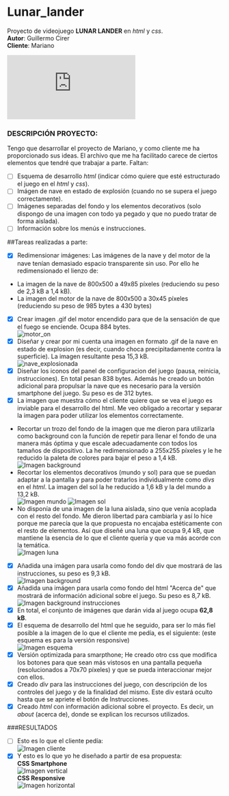 # Lunar_lander
Proyecto de videojuego **LUNAR LANDER** en _html_ y _css_.   
__Autor__: Guillermo Cirer  
__Cliente__: Mariano  

![Probar el juego (en testeo aun)!](https://rawgit.com/guilleCM/Lunar_lander/master/index.html)  

### DESCRIPCIÓN PROYECTO:  
Tengo que desarrollar el proyecto de Mariano, y como cliente me ha proporcionado sus ideas. El archivo que me ha facilitado carece de ciertos elementos que tendré que trabajar a parte. Faltan:  
- [ ] Esquema de desarrollo _html_ (indicar cómo quiere que esté estructurado el juego en el _html_ y _css_).
- [ ] Imágen de nave en estado de explosión (cuando no se supera el juego correctamente).
- [ ] Imágenes separadas del fondo y los elementos decorativos (solo dispongo de una imagen con todo ya pegado y que no puedo tratar de forma aislada).
- [ ] Información sobre los menús e instrucciones.

##Tareas realizadas a parte:
- [x] Redimensionar imágenes: Las imágenes de la nave y del motor de la nave tenían demasiado espacio transparente sin uso. Por ello he redimensionado el lienzo de:
 * La imagen de la nave de 800x500 a  49x85 píxeles (reduciendo su peso de 2,3 kB a 1,4 kB).
 * La imagen del motor de la nave de 800x500 a 30x45 píxeles (reduciendo su peso de 985 bytes a 430 bytes)
- [x] Crear imagen .gif del motor encendido para que de la sensación de que el fuego se enciende. Ocupa 884 bytes.  
![motor_on](https://github.com/guilleCM/Lunar_lander/blob/master/img/motor.gif)  
- [x] Diseñar y crear por mi cuenta una imagen en formato .gif de la nave en estado de explosion (es decir, cuando choca precipitadamente contra la superficie). La imagen resultante pesa 15,3 kB.  
![nave_explosionada](https://github.com/guilleCM/Lunar_lander/blob/master/img/nave_rota.gif)  
- [x] Diseñar los iconos del panel de configuracion del juego (pausa, reinicia, instrucciones). En total pesan 838 bytes. Además he creado un botón adicional para propulsar la nave que es necesario para la versión smartphone del juego. Su peso es de 312 bytes.
- [x] La imagen que muestra cómo el cliente quiere que se vea el juego es inviable para el desarrollo del html. Me veo obligado a recortar y separar la imagen para poder utilizar los elementos correctamente.
 * Recortar un trozo del fondo de la imagen que me dieron para utilizarla como background con la función de repetir para llenar el fondo de una manera más óptima y que escale adecuadamente con todos los tamaños de dispositivo. La he redimensionado a 255x255 píxeles y le he reducido la paleta de colores para bajar el peso a 1,4 kB.  
 ![Imagen background](https://github.com/guilleCM/Lunar_lander/blob/master/img/fondo.png) 
 * Recortar los elementos decorativos (mundo y sol) para que se puedan adaptar a la pantalla y para poder tratarlos individualmente como *divs* en el *html*. La imagen del sol la he reducido a 1,6 kB y la del mundo a 13,2 kB.  
 ![Imagen mundo](https://github.com/guilleCM/Lunar_lander/blob/master/img/mundo.png)
 ![Imagen sol](https://github.com/guilleCM/Lunar_lander/blob/master/img/sol.png)
 * No disponía de una imagen de la luna aislada, sino que venía acoplada con el resto del fondo. Me dieron libertad para cambiarla y así lo hice porque me parecía que la que propuesta no encajaba estéticamente con el resto de elementos. Así que diseñé una luna que ocupa 9,4 kB, que mantiene la esencia de lo que el cliente quería y que va más acorde con la temática.  
![Imagen luna](https://github.com/guilleCM/Lunar_lander/blob/master/img/luna.png) 
- [x] Añadida una imágen para usarla como fondo del div que mostrará de las instrucciones, su peso es 9,3 kB.  
 ![Imagen background](https://github.com/guilleCM/Lunar_lander/blob/master/img/fondo_instrucciones.jpg) 
- [x] Añadida una imágen para usarla como fondo del html "Acerca de" que mostrará de información adicional sobre el juego. Su peso es 8,7 kB.  
 ![Imagen background instrucciones](https://github.com/guilleCM/Lunar_lander/blob/master/img/papel.jpg) 
- [x] En total, el conjunto de imágenes que darán vida al juego ocupa **62,8 kB**. 
- [x] El esquema de desarrollo del html que he seguido, para ser lo más fiel posible a la imagen de lo que el cliente me pedía, es el siguiente: (este esquema es para la versión responsive)  
![Imagen esquema](https://raw.githubusercontent.com/guilleCM/Lunar_lander/master/img/esquema_2.jpg)   
- [x] Versión optimizada para smarpthone; He creado otro css que modifica los botones para que sean más vistosos en una pantalla pequeña (resolucionados a 70x70 píxeles) y que se pueda interaccionar mejor con ellos.
- [x] Creado *div* para las instrucciones del juego, con descripción de los controles del juego y de la finalidad del mismo. Este div estará oculto hasta que se apriete el botón de Instrucciones.
- [x] Creado *html* con información adicional sobre el proyecto. Es decir, un *about* (acerca de), donde se explican los recursos utilizados.

###RESULTADOS
- [ ] Esto es lo que el cliente pedía:  
![Imagen cliente](https://github.com/guilleCM/Lunar_lander/blob/master/imagenes_cliente/propuesta_cliente.jpg)  
- [x] Y esto es lo que yo he diseñado a partir de esa propuesta:   
**CSS Smartphone**  
![Imagen vertical](https://github.com/guilleCM/Lunar_lander/blob/master/img/vertical.jpg)  
**CSS Responsive**  
![Imagen horizontal](https://github.com/guilleCM/Lunar_lander/blob/master/img/horizontal.jpg)  
